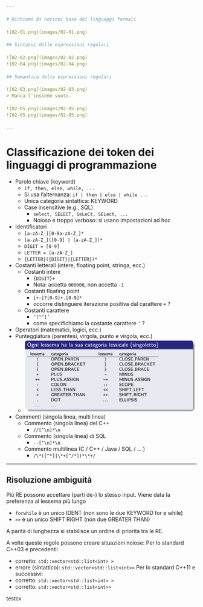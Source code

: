 ```yaml
---

# Richiami di nozioni base dei linguaggi formali

![02-01.png](images/02-01.png)

## Sintassi delle espressioni regolari

![02-02.png](images/02-02.png)
![02-04.png](images/02-04.png)

## Semantica delle espressioni regolari

![02-03.png](images/02-03.png)
> Manca l'insieme vuoto.

![02-05.png](images/02-05.png)
![02-05.png](images/02-05.png)

---
```


# Classificazione dei token dei linguaggi di programmazione
- Parole chiave (keyword)
	- `if, then, else, while, ...`
	- Si usa l’alternanza: `if | then | else | while ...`
	- Unica categoria sintattica: KEYWORD
	- Case insensitive (e.g., SQL)
		- `select, SELECT, SeLeCt, SELect, ...`
		- Noioso e troppo verboso: si usano impostazioni ad hoc
- Identificatori
	- `[a-zA-Z_][0-9a-zA-Z_]*`
	- `[a-zA-Z_]([0-9] | [a-zA-Z_])*`
	- `DIGIT = [0-9] `
	- `LETTER = [a-zA-Z_]`
	- `{LETTER}({DIGIT}|{LETTER})*`
- Costanti letterali (intere, floating point, stringa, ecc.)
	- Costanti intere
		- `{DIGIT}+`
		- Nota: accetta `000000`, non accetta `-1`
	- Costanti floating point
		- `[+-]?[0-9]+.[0-9]*`
		- occorre distinguere iterazione positiva dal carattere `+` ?
	- Costanti carattere
		- `’[^’]’`
		- come specifichiamo la costante carattere `’` ?
- Operatori (matematici, logici, ecc.)
- Punteggiatura (parentesi, virgola, punto e virgola, ecc.)
	- ![02-06.png](images/02-06.png)
- Commenti (singola linea, multi linea)
	- Commento (singola linea) del C++
		- `//[^\n]*\n`
	- Commento (singola linea) di SQL
		- `--[^\n]*\n`
	- Commento multilinea (C / C++ / Java / SQL / ... )
		- `/\*([^*]|\*+[^/*])*\*+/`

---

## Risoluzione ambiguità
Più RE possono accettare (parti de-) lo stesso input.
Viene data la preferenza al lessema più lungo
- `forwhile` è un unico IDENT (non sono le due KEYWORD for e while)
- `>>` è un unico SHIFT RIGHT (non due GREATER THAN)

A parità di lunghezza si stabilisce un ordine di priorità tra le RE.

A volte queste regole possono creare situazioni noiose: 
Per lo standard C++03 e precedenti:
- corretto: `std::vector<std::list<int> >`
- errore (sintattico): `std::vector<std::list<int>>`
Per lo standard C++11 e successivi:
- corretto: `std::vector<std::list<int> >`
- corretto: `std::vector<std::list<int>>`

testcx